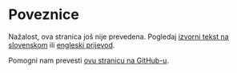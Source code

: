 # Poveznice

Nažalost, ova stranica još nije prevedena. Pogledaj [izvorni tekst na slovenskom](/sl/links) ili [engleski prijevod](/en/links).

Pomogni nam prevesti [ovu stranicu na GitHub-u](https://github.com/sledilnik/website/blob/master/src/content/hr/links.md).
